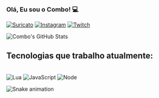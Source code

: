 ### Olá, Eu sou o Combo! 💻

[![Suricato](https://img.shields.io/badge/Discord-7289DA?style=for-the-badge&logo=discord&logoColor=white)](https://discord.gg/srcq9ffR24)
[![Instagram](https://img.shields.io/badge/Instagram-E4405F?style=for-the-badge&logo=instagram&logoColor=white)](https://www.instagram.com/vrp.combo/)
[![Twitch](https://img.shields.io/badge/Twitch-9146FF?style=for-the-badge&logo=twitch&logoColor=white)](https://www.twitch.tv/combofnt)

![Combo's GitHub Stats](https://github-readme-stats.vercel.app/api?username=combo0001&show_icons=true&theme=tokyonight&count_private=true)

## Tecnologias que trabalho atualmente:

<div style="display: inline_block"><br/>
    <img align="center" alt="Lua" src="https://img.shields.io/badge/Lua-2C2D72?style=for-the-badge&logo=lua&logoColor=white">
    <img align="center" alt="JavaScript" src="https://img.shields.io/badge/JavaScript-F7DF1E?style=for-the-badge&logo=javascript&logoColor=black">
    <img align="center" alt="Node" src=" https://img.shields.io/badge/Node.js-43853D?style=for-the-badge&logo=node.js&logoColor=white">
</div>

![Snake animation](https://github.com/combo0001/combo0001/blob/output/github-contribution-grid-snake.svg)
